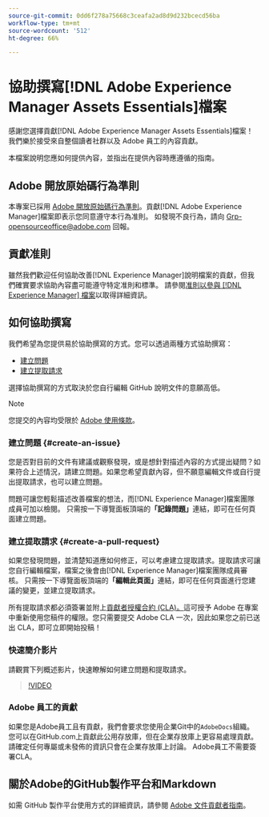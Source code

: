 ```yaml
---
source-git-commit: 0dd6f278a75668c3ceafa2ad8d9d232bcecd56ba
workflow-type: tm+mt
source-wordcount: '512'
ht-degree: 66%

---
```

# 協助撰寫[!DNL Adobe Experience Manager Assets Essentials]檔案

感謝您選擇貢獻[!DNL Adobe Experience Manager Assets Essentials]檔案！ 我們樂於接受來自整個讀者社群以及 Adobe 員工的內容貢獻。

本檔案說明您應如何提供內容，並指出在提供內容時應遵循的指南。

## Adobe 開放原始碼行為準則

本專案已採用 [Adobe 開放原始碼行為準則](code-of-conduct.md)。貢獻[!DNL Adobe Experience Manager]檔案即表示您同意遵守本行為准則。 如發現不良行為，請向 [Grp-opensourceoffice@adobe.com](mailto:Grp-opensourceoffice@adobe.com) 回報。

## 貢獻准則

雖然我們歡迎任何協助改善[!DNL Experience Manager]說明檔案的貢獻，但我們確實要求協助內容盡可能遵守特定准則和標準。 請參閱[准則以參與 [!DNL Experience Manager] 檔案](guidelines.md)以取得詳細資訊。

## 如何協助撰寫

我們希望為您提供易於協助撰寫的方式。您可以透過兩種方式協助撰寫：

* [建立問題](#create-an-issue)
* [建立提取請求](#create-a-pull-request)

選擇協助撰寫的方式取決於您自行編輯 GitHub 說明文件的意願高低。

>[!NOTE]
>
>您提交的內容均受限於 [Adobe 使用條款](https://www.adobe.com/tw/legal/terms.html)。

### 建立問題 {#create-an-issue}

您是否對目前的文件有建議或觀察發現，或是想針對描述內容的方式提出疑問？如果符合上述情況，請建立問題。如果您希望貢獻內容，但不願意編輯文件或自行提出提取請求，也可以建立問題。

問題可讓您輕鬆描述改善檔案的想法，而[!DNL Experience Manager]檔案團隊成員可加以檢閱。 只需按一下導覽面板頂端的&#x200B;**「記錄問題」**&#x200B;連結，即可在任何頁面建立問題。

### 建立提取請求 {#create-a-pull-request}

如果您發現問題，並清楚知道應如何修正，可以考慮建立提取請求。提取請求可讓您自行編輯檔案，檔案之後會由[!DNL Experience Manager]檔案團隊成員審核。 只需按一下導覽面板頂端的&#x200B;**「編輯此頁面」**&#x200B;連結，即可在任何頁面進行您建議的變更，並建立提取請求。

所有提取請求都必須簽署並附上[貢獻者授權合約 (CLA)。](https://opensource.adobe.com/cla.html)這可授予 Adobe 在專案中重新使用您稿件的權限。您只需要提交 Adobe CLA 一次，因此如果您之前已送出 CLA，即可立即開始投稿！

### 快速簡介影片

請觀賞下列概述影片，快速瞭解如何建立問題和提取請求。

>[!VIDEO](https://video.tv.adobe.com/v/27069)

### Adobe 員工的貢獻

如果您是Adobe員工且有貢獻，我們會要求您使用企業Git中的`AdobeDocs`組織。 您可以在GitHub.com上貢獻此公用存放庫，但在企業存放庫上更容易處理貢獻。 請確定任何專屬或未發佈的資訊只會在企業存放庫上討論。 Adobe員工不需要簽署CLA。

## 關於Adobe的GitHub製作平台和Markdown

如需 GitHub 製作平台使用方式的詳細資訊，請參閱 [Adobe 文件貢獻者指南](https://experienceleague.adobe.com/docs/contributor/contributor-guide/introduction.html?lang=zh-Hant)。
